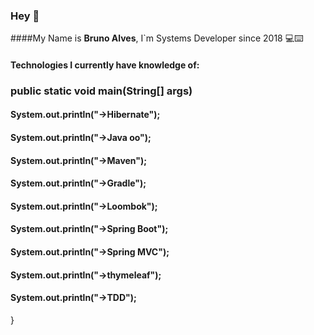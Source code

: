 ### Hey 👋

####My Name is **Bruno Alves**, I`m Systems Developer 
since 2018 💻⌨️ 

#### Technologies I currently have knowledge of:

### public static void main(String[] args)
#### System.out.println("**->Hibernate"**);
#### System.out.println("**->Java oo"**);
#### System.out.println("**->Maven"**);
#### System.out.println("**->Gradle"**);
#### System.out.println("**->Loombok"**);
#### System.out.println("**->Spring Boot"**);
#### System.out.println("**->Spring MVC"**);
#### System.out.println("**->thymeleaf"**);
#### System.out.println("**->TDD"**);
}










